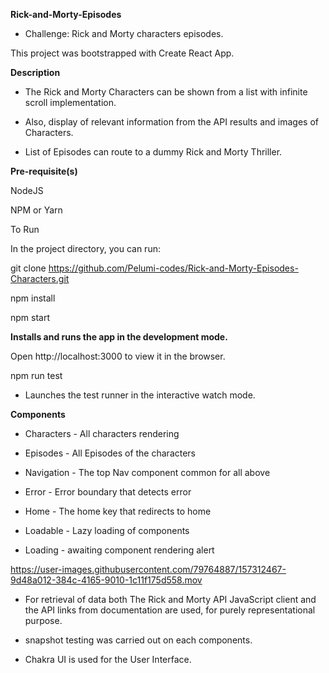 **Rick-and-Morty-Episodes**

- Challenge: Rick and Morty characters episodes.

 This project was bootstrapped with Create React App.

 **Description**

- The Rick and Morty Characters can be shown from a list with infinite scroll implementation. 

- Also, display of relevant information from the API results and images of Characters.

- List of Episodes can route to a dummy Rick and Morty Thriller.



**Pre-requisite(s)**

NodeJS

NPM or Yarn

To Run


In the project directory, you can run:

git clone https://github.com/Pelumi-codes/Rick-and-Morty-Episodes-Characters.git

npm install

npm start


**Installs and runs the app in the development mode.**

Open http://localhost:3000 to view it in the browser.

npm run test

- Launches the test runner in the interactive watch mode.

**Components**

- Characters - All characters rendering

- Episodes - All Episodes of the characters

- Navigation - The top Nav component common for all above

- Error - Error boundary that detects error

- Home - The home key that redirects to home

- Loadable - Lazy loading of components


- Loading - awaiting component rendering alert

https://user-images.githubusercontent.com/79764887/157312467-9d48a012-384c-4165-9010-1c11f175d558.mov



- For retrieval of data both The Rick and Morty API JavaScript client and the API links from documentation are used, for purely representational purpose.

- snapshot testing was carried out on each components.

- Chakra UI is used for the User Interface.
